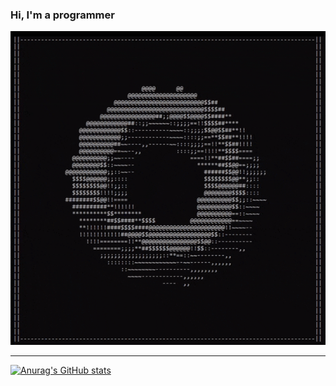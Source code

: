 ### Hi, I'm a programmer

![Donat](https://raw.githubusercontent.com/andrei811/donut-shape-console/main/image/donut.gif)

---
[![Anurag's GitHub stats](https://github-readme-stats.vercel.app/api?username=KGebski0036)](https://github.com/anuraghazra/github-readme-stats)

<!--
**KGebski0036/KGebski0036** is a ✨ _special_ ✨ repository because its `README.md` (this file) appears on your GitHub profile.

Here are some ideas to get you started:

- 🔭 I’m currently working on ...
- 🌱 I’m currently learning ...
- 👯 I’m looking to collaborate on ...
- 🤔 I’m looking for help with ...
- 💬 Ask me about ...
- 📫 How to reach me: ...
- 😄 Pronouns: ...
- ⚡ Fun fact: ...
-->
